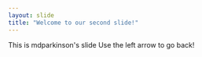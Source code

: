 ```yaml
---
layout: slide
title: "Welcome to our second slide!"
---
```

This is mdparkinson's slide
Use the left arrow to go back!